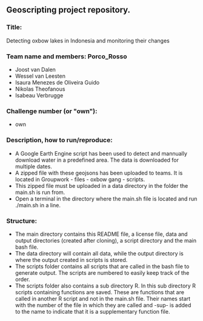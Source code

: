 ## Geoscripting project repository.

### Title:
Detecting oxbow lakes in Indonesia and monitoring their changes

### Team name and members: Porco_Rosso

- Joost van Dalen
- Wessel van Leesten
- Isaura Menezes de Oliveira Guido
- Nikolas Theofanous
- Isabeau Verbrugge

### Challenge number (or "own"):
- own

### Description, how to run/reproduce:
- A Google Earth Engine script has been used to detect and mannually download water in a predefined area. The data is downloaded for multiple dates.
- A zipped file with these geojsons has been uploaded to teams. It is located in Groupwork - files - oxbow gang - scripts.
- This zipped file must be uploaded in a data directory in the folder the main.sh is run from.
- Open a terminal in the directory where the main.sh file is located and run ./main.sh in a line.
 
### Structure:
- The main directory contains this README file, a license file, data and output directories (created after cloning), a script directory and the main bash file.
- The data directory will contain all data, while the output directory is where the output created in scripts is stored.
- The scripts folder contains all scripts that are called in the bash file to generate output. The scripts are numbered to easily keep track of the order.
- The scripts folder also contains a sub directory R. In this sub directory R scripts containing functions are saved. These are functions that are called in another R script and not in the main.sh file. Their names start with the number of the file in which they are called and -sup- is added to the name to indicate that it is a supplementary function file.
    